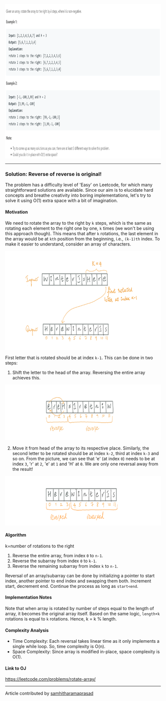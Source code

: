 <!-- Screenshot -->

<p align="center">
<img src="../../Images/Rotate-Array/screenshot.png" width="900" height="500">
</p>

<!-- Introduction -->


---
### Solution: Reverse of reverse is original! 
The problem has a difficulty level of 'Easy' on Leetcode, for which many straightforward solutions are available. Since our aim is to elucidate hard concepts and breathe creativity into boring implementations, let's try to solve it using O(1) extra space with a bit of imagination.

#### Motivation

<!-- basic motivation for the approach -->
We need to rotate the array to the right by `k` steps, which is the same as rotating each element to the right one by one, `k` times (we won't be using this approach though). This means that after `k` rotations, the last element in the array would be at `kth` position from the beginning, i.e., `(k-1)th` index. To make it easier to understand, consider an array of characters.

<p align="center">
<img src="../../Images/Rotate-Array/pic1.png" width="900" height="320">
</p>

First letter that is rotated should be at index `k-1`. This can be done in two steps:
1. Shift the letter to the head of the array. Reversing the entire array achieves this.
<p align="center">
<img src="../../Images/Rotate-Array/pic2.png" width="900" height="180">
</p>

2. Move it from head of the array to its respective place. 
 Similarly, the second letter to be rotated should be at index `k-2`, third at index `k-3` and so on. From the picture, we can see that  'e' (at index `0`) needs to be at index `3`, 'r' at `2`, 'e' at `1` and 'H' at `0`. We are only one reversal away from the result!
<p align="center">
<img src="../../Images/Rotate-Array/pic3.png" width="900" height="160">
</p>

#### Algorithm

<!-- stepwise algorithm details. May or may not include pseudo-code -->
k=number of rotations to the right
1. Reverse the entire array, from index `0` to `n-1`.
2. Reverse the subarray from index `0` to `k-1`.
3. Reverse the remaining subarray from index `k` to `n-1`.

Reversal of an array/subarray can be done by initializing a pointer to start index, another pointer to end index and swapping them both. Increment start, decrement end. Continue the process as long as `start<end`.

#### Implementation Notes

<!-- optional section -->
Note that when array is rotated by number of steps equal to the length of array, it becomes the original array itself. Based on the same logic, `length+k` rotations is equal to `k` rotations.
Hence, k = k % length.

#### Complexity Analysis

* Time Complexity: Each reversal takes linear time as it only implements a single while loop. So, time complexity is O(n).
* Space Complexity: Since array is modified in-place, space complexity is O(1).

#### Link to OJ

https://leetcode.com/problems/rotate-array/
<!-- Add link here if available -->

---
Article contributed by [samhitharamaprasad](https://github.com/samhitharamaprasad)
